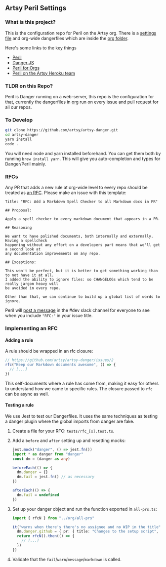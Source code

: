 ## Artsy Peril Settings

### What is this project?

This is the configuration repo for Peril on the Artsy org. There is a [settings file](settings.json) and org-wide
dangerfiles which are inside the [org folder](org).

Here's some links to the key things

-   [Peril](https://github.com/danger/peril)
-   [Danger JS](http://danger.systems/js/)
-   [Peril for Orgs](https://github.com/danger/peril/blob/master/docs/setup_for_org.md)
-   [Peril on the Artsy Heroku team](https://dashboard.heroku.com/apps/artsy-peril)

### TLDR on this Repo?

Peril is Danger running on a web-server, this repo is the configuration for that, currently the dangerfiles in [org](org/)
run on every issue and pull request for all our repos.

### To Develop


```sh
git clone https://github.com/artsy/artsy-danger.git
cd artsy-danger
yarn install
code .
```

You will need node and yarn installed beforehand. You can get them both by running `brew install yarn`.  This will give you auto-completion and types for Danger/Peril mainly. 

### RFCs

Any PR that adds a new rule at org-wide level to every repo should be treated as [an RFC](https://en.wikipedia.org/wiki/Request_for_Comments). Please make an issue with this template:

    Title: "RFC: Add a Markdown Spell Checker to all Markdown docs in PR" 

    ## Proposal: 

    Apply a spell checker to every markdown document that appears in a PR.

    ## Reasoning

    We want to have polished documents, both internally and externally. Having a spellcheck
    happening without any effort on a developers part means that we'll get a second look at
    any documentation improvements on any repo.

    ## Exceptions: 

    This won't be perfect, but it is better to get something working than to not have it at all.
    I added the ability to ignore files: so CHANGELOGs which tend to be really jargon heavy will
    be avoided in every repo.

    Other than that, we can continue to build up a global list of words to ignore.

Peril will [post a message](/danger/new_rfc.ts) in the #dev slack channel for everyone to see when you include `"RFC:"` in your issue title.

### Implementing an RFC

#### Adding a rule

A rule should be wrapped in an rfc closure:

```ts
// https://github.com/artsy/artsy-danger/issues/2
rfc("Keep our Markdown documents awesome", () => {
  // [...]
})
```

This self-documents where a rule has come from, making it easy for others to understand how we came to specific rules. The closure passed to `rfc` can be async as well.

#### Testing a rule

We use Jest to test our Dangerfiles. It uses the same techniques as testing a danger plugin where the  global imports from danger are fake.

1.  Create a file for your RFC: `tests/rfc_[x].test.ts`.
2.  Add a `before` and `after` setting up and resetting mocks:

    ```ts
    jest.mock("danger", () => jest.fn())
    import * as danger from "danger"
    const dm = (danger as any)

    beforeEach(() => {
      dm.danger = {}
      dm.fail = jest.fn() // as necessary
    })

    afterEach(() => {
      dm.fail = undefined
    })
    ```

3.  Set up your danger object and run the function exported in `all-prs.ts`: 

    ```ts
    import { rfcN } from "../org/all-prs"

    it("warns when there's there's no assignee and no WIP in the title", () => {
      dm.danger.github = { pr: { title: "Changes to the setup script", assignee: null }}
      return rfcN().then(() => {
        // [...]
      })
    })
    ```

4.  Validate that the `fail`/`warn`/`message`/`markdown` is called.
